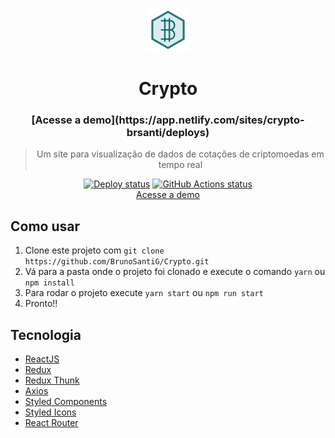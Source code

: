 <p align="center">
<img width="70px" height="70px" alt="logo" src="https://github.com/BrunoSantiG/Crypto/blob/main/src/assets/img/logo.png">
</p>
<h1 align="center">Crypto</h1>
<h3 align="center">[Acesse a demo](https://app.netlify.com/sites/crypto-brsanti/deploys)</h3>

<blockquote align="center">Um site para visualização de dados de cotações de criptomoedas em tempo real</blockquote>

<p align="center">
  <a href="https://crypto-brsanti.netlify.app"><img alt="Deploy status" src="https://api.netlify.com/api/v1/badges/bc310202-a43c-4ece-af7b-072d5ce75969/deploy-status"></a>
  <a href="https://github.com/BrunoSantiG/Crypto"><img alt="GitHub Actions status" src="https://github.com/BrunoSantiG/Crypto/workflows/Build/badge.svg"></a>
  <br/>
  <a href="https://crypto-brsanti.netlify.app">Acesse a demo</a>
</p>

## Como usar

1.  Clone este projeto com `git clone https://github.com/BrunoSantiG/Crypto.git`
2.  Vá para a pasta onde o projeto foi clonado e execute o comando `yarn` ou `npm install`
3.  Para rodar o projeto execute `yarn start` ou `npm run start`
4.  Pronto!!

## Tecnologia

-   [ReactJS](https://pt-br.reactjs.org)
-   [Redux](https://redux.js.org)
-   [Redux Thunk](https://github.com/reduxjs/redux-thunk)
-   [Axios](https://github.com/axios/axios)
-   [Styled Components](https://styled-components.com)
-   [Styled Icons](https://styled-icons.js.org)
-   [React Router](https://reactrouter.com)
